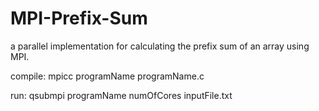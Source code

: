 # MPI-Prefix-Sum
a parallel implementation for calculating the prefix sum of an array using MPI.

compile: mpicc programName programName.c

run: qsubmpi programName numOfCores inputFile.txt
